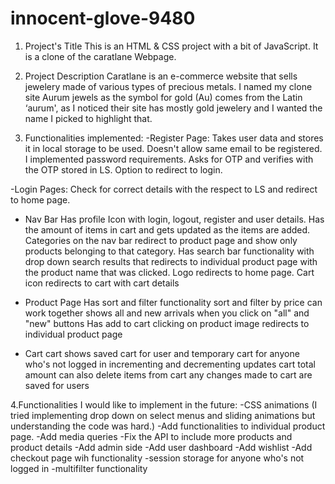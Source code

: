 # innocent-glove-9480
1. Project's Title
This is an HTML & CSS project with a bit of JavaScript. It is a clone of the caratlane Webpage.

2. Project Description
Caratlane is an e-commerce website that sells jewelery made of various types of precious metals. I named my clone site Aurum jewels as the symbol for gold (Au) comes from the Latin ‘aurum', as I noticed their site has mostly gold jewelery and I wanted the name I picked to highlight that.

3. Functionalities implemented:
-Register Page:
Takes user data and stores it in local storage to be used.
Doesn't allow same email to be registered.
I implemented password requirements.
Asks for OTP and verifies with the OTP stored in LS.
Option to redirect to login.

-Login Pages:
Check for correct details with the respect to LS and redirect to home page.

- Nav Bar
Has profile Icon with login, logout, register and user details.
Has the amount of items in cart and gets updated as the items are added.
Categories on the nav bar redirect to product page and show only products belonging to that category.
Has search bar functionality with drop down search results that redirects to individual product page with the product name that was clicked.
Logo redirects to home page.
Cart icon redirects to cart with cart details 

- Product Page
Has sort and filter functionality
sort and filter by price can work together 
shows all and new arrivals when you click on "all" and "new" buttons 
Has add to cart
clicking on product image redirects to individual product page 

- Cart 
cart shows saved cart for user and temporary cart for anyone who's not logged in 
incrementing and decrementing updates cart total amount
can also delete items from cart
any changes made to cart are saved for users 

4.Functionalities I would like to implement in the future:
-CSS animations (I tried implementing drop down on select menus and sliding animations but understanding the code was hard.)
-Add functionalities to individual product page.
-Add media queries 
-Fix the API to include more products and product details
-Add admin side
-Add user dashboard
-Add wishlist 
-Add checkout page wih functionality
-session storage for anyone who's not logged in 
-multifilter functionality
